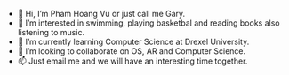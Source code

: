- 👋 Hi, I’m Pham Hoang Vu or just call me Gary.
- 👀 I’m interested in swimming, playing basketbal and reading books also listening to music.
- 🌱 I’m currently learning Computer Science at Drexel University.
- 💞️ I’m looking to collaborate on OS, AR and Computer Science.
- 📫 Just email me and we will have an interesting time together.

<!---
kagamirudo/kagamirudo is a ✨ special ✨ repository because its `README.md` (this file) appears on your GitHub profile.
You can click the Preview link to take a look at your changes.
--->

